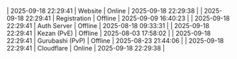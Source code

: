 | 2025-09-18 22:29:41 | Website | Online | 2025-09-18 22:29:38 |
| 2025-09-18 22:29:41 | Registration | Offline | 2025-09-09 16:40:23 |
| 2025-09-18 22:29:41 | Auth Server | Offline | 2025-08-18 09:33:31 |
| 2025-09-18 22:29:41 | Kezan (PvE) | Offline | 2025-08-03 17:58:02 |
| 2025-09-18 22:29:41 | Gurubashi (PvP) | Offline | 2025-08-23 21:44:06 |
| 2025-09-18 22:29:41 | Cloudflare | Online | 2025-09-18 22:29:38 |

